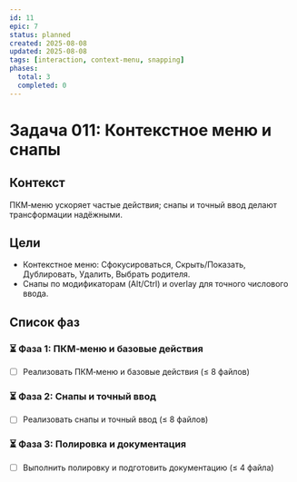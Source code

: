 ```yaml
---
id: 11
epic: 7
status: planned
created: 2025-08-08
updated: 2025-08-08
tags: [interaction, context-menu, snapping]
phases:
  total: 3
  completed: 0
---
```


# Задача 011: Контекстное меню и снапы

## Контекст
ПКМ‑меню ускоряет частые действия; снапы и точный ввод делают трансформации надёжными.

## Цели
- Контекстное меню: Сфокусироваться, Скрыть/Показать, Дублировать, Удалить, Выбрать родителя.
- Снапы по модификаторам (Alt/Ctrl) и overlay для точного числового ввода.

## Список фаз

### ⏳ Фаза 1: ПКМ‑меню и базовые действия
- [ ] Реализовать ПКМ‑меню и базовые действия (≤ 8 файлов)

### ⏳ Фаза 2: Снапы и точный ввод
- [ ] Реализовать снапы и точный ввод (≤ 8 файлов)

### ⏳ Фаза 3: Полировка и документация
- [ ] Выполнить полировку и подготовить документацию (≤ 4 файла)


